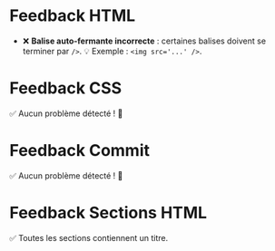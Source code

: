 # Feedback HTML

- ❌ **Balise auto-fermante incorrecte** : certaines balises doivent se terminer par `/>`. 💡 Exemple : `<img src='...' />`.



# Feedback CSS

✅ Aucun problème détecté ! 🎉


# Feedback Commit

✅ Aucun problème détecté ! 🎉


# Feedback Sections HTML

✅ Toutes les sections contiennent un titre.
